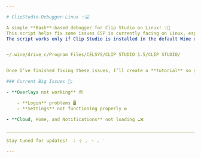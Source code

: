 ```yaml
---

# ClipStudio-Debugger-Linux ✨💻

A simple **Bash**-based debugger for Clip Studio on Linux! 💡🎨  
This script helps fix some issues CSP is currently facing on Linux, especially when installed via **Wine**. ✨  
The script works only if Clip Studio is installed in the default Wine directory:  


~/.wine/drive_c/Program Files/CELSYS/CLIP STUDIO 1.5/CLIP STUDIO/


Once I’ve finished fixing these issues, I’ll create a **tutorial** so you can do it yourself!  ✨

### Current Big Issues 🛑:

- **Overlays not working** 😔

    ✧ **Login** problems 🖥️  
    ✧ **Settings** not functioning properly ⚙️

- **Cloud, Home, and Notifications** not loading ☁️❌  

_______________________________________________________________________________________________________________

Stay tuned for updates!  ݁₊ ⊹ .  ݁˖ .  ݁

---
```

